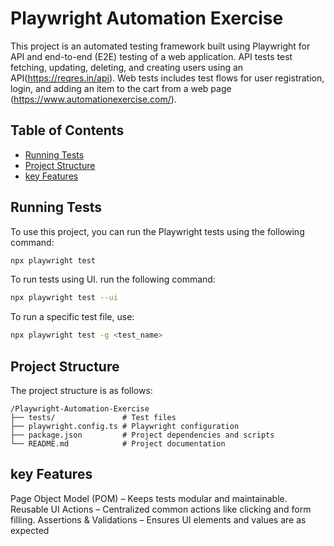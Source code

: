 # Playwright Automation Exercise

This project is an automated testing framework built using Playwright for API and end-to-end (E2E) testing of a web application. API tests test fetching, updating, deleting, and creating users using an API(https://reqres.in/api). Web tests includes test flows for user registration, login, and adding an item to the cart from a web page (https://www.automationexercise.com/).


## Table of Contents

- [Running Tests](#running-tests)
- [Project Structure](#project-structure)
- [key Features](#key-features)

## Running Tests

To use this project, you can run the Playwright tests using the following command:

```bash
npx playwright test
```

To run tests using UI. run the following command:
```bash
npx playwright test --ui
```

To run a specific test file, use:

```bash
npx playwright test -g <test_name>
```

## Project Structure

The project structure is as follows:

```
/Playwright-Automation-Exercise
├── tests/               # Test files
├── playwright.config.ts # Playwright configuration
├── package.json         # Project dependencies and scripts
└── README.md            # Project documentation
```

## key Features
Page Object Model (POM) – Keeps tests modular and maintainable.
Reusable UI Actions – Centralized common actions like clicking and form filling.
Assertions & Validations – Ensures UI elements and values are as expected